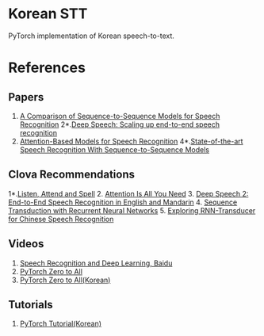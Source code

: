 # Korean STT

PyTorch implementation of Korean speech-to-text.

# References
## Papers
1. [A Comparison of Sequence-to-Sequence Models for Speech Recognition](https://ai.google/research/pubs/pub46169)
2*.[Deep Speech: Scaling up end-to-end speech recognition](https://arxiv.org/abs/1412.5567)
3. [Attention-Based Models for Speech Recognition](https://arxiv.org/abs/1506.07503)
4*.[State-of-the-art Speech Recognition With Sequence-to-Sequence Models](https://arxiv.org/pdf/1712.01769)

## Clova Recommendations
1*.[Listen, Attend and Spell](https://arxiv.org/abs/1508.01211)
2. [Attention Is All You Need](https://arxiv.org/abs/1706.03762)
3. [Deep Speech 2: End-to-End Speech Recognition in English and Mandarin](https://arxiv.org/abs/1512.02595)
4. [Sequence Transduction with Recurrent Neural Networks](https://arxiv.org/abs/1211.3711)
5. [Exploring RNN-Transducer for Chinese Speech Recognition](https://arxiv.org/abs/1811.05097)

## Videos
1. [Speech Recognition and Deep Learning, Baidu](https://www.youtube.com/watch?v=9dXiAecyJrY&feature=youtu.be&t=13874)
2. [PyTorch Zero to All](https://www.youtube.com/watch?v=SKq-pmkekTk)
3. [PyTorch Zero to All(Korean)](https://wingnim.tistory.com/26)

## Tutorials
1. [PyTorch Tutorial(Korean)](https://tutorials.pytorch.kr/)
